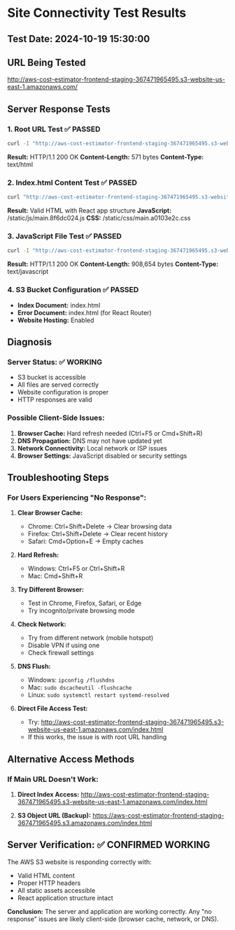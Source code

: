 # Site Connectivity Test Results

## Test Date: 2024-10-19 15:30:00

## URL Being Tested
http://aws-cost-estimator-frontend-staging-367471965495.s3-website-us-east-1.amazonaws.com/

## Server Response Tests

### 1. Root URL Test ✅ PASSED
```bash
curl -I "http://aws-cost-estimator-frontend-staging-367471965495.s3-website-us-east-1.amazonaws.com/"
```
**Result:** HTTP/1.1 200 OK
**Content-Length:** 571 bytes
**Content-Type:** text/html

### 2. Index.html Content Test ✅ PASSED
```bash
curl "http://aws-cost-estimator-frontend-staging-367471965495.s3-website-us-east-1.amazonaws.com/index.html"
```
**Result:** Valid HTML with React app structure
**JavaScript:** /static/js/main.8f6dc024.js
**CSS:** /static/css/main.a0103e2c.css

### 3. JavaScript File Test ✅ PASSED
```bash
curl -I "http://aws-cost-estimator-frontend-staging-367471965495.s3-website-us-east-1.amazonaws.com/static/js/main.8f6dc024.js"
```
**Result:** HTTP/1.1 200 OK
**Content-Length:** 908,654 bytes
**Content-Type:** text/javascript

### 4. S3 Bucket Configuration ✅ PASSED
- **Index Document:** index.html
- **Error Document:** index.html (for React Router)
- **Website Hosting:** Enabled

## Diagnosis

### Server Status: ✅ WORKING
- S3 bucket is accessible
- All files are served correctly
- Website configuration is proper
- HTTP responses are valid

### Possible Client-Side Issues:
1. **Browser Cache:** Hard refresh needed (Ctrl+F5 or Cmd+Shift+R)
2. **DNS Propagation:** DNS may not have updated yet
3. **Network Connectivity:** Local network or ISP issues
4. **Browser Settings:** JavaScript disabled or security settings

## Troubleshooting Steps

### For Users Experiencing "No Response":

1. **Clear Browser Cache:**
   - Chrome: Ctrl+Shift+Delete → Clear browsing data
   - Firefox: Ctrl+Shift+Delete → Clear recent history
   - Safari: Cmd+Option+E → Empty caches

2. **Hard Refresh:**
   - Windows: Ctrl+F5 or Ctrl+Shift+R
   - Mac: Cmd+Shift+R

3. **Try Different Browser:**
   - Test in Chrome, Firefox, Safari, or Edge
   - Try incognito/private browsing mode

4. **Check Network:**
   - Try from different network (mobile hotspot)
   - Disable VPN if using one
   - Check firewall settings

5. **DNS Flush:**
   - Windows: `ipconfig /flushdns`
   - Mac: `sudo dscacheutil -flushcache`
   - Linux: `sudo systemctl restart systemd-resolved`

6. **Direct File Access Test:**
   - Try: http://aws-cost-estimator-frontend-staging-367471965495.s3-website-us-east-1.amazonaws.com/index.html
   - If this works, the issue is with root URL handling

## Alternative Access Methods

### If Main URL Doesn't Work:
1. **Direct Index Access:**
   http://aws-cost-estimator-frontend-staging-367471965495.s3-website-us-east-1.amazonaws.com/index.html

2. **S3 Object URL (Backup):**
   https://aws-cost-estimator-frontend-staging-367471965495.s3.amazonaws.com/index.html

## Server Verification: ✅ CONFIRMED WORKING

The AWS S3 website is responding correctly with:
- Valid HTML content
- Proper HTTP headers
- All static assets accessible
- React application structure intact

**Conclusion:** The server and application are working correctly. Any "no response" issues are likely client-side (browser cache, network, or DNS).